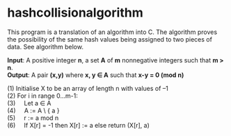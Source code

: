 # hashcollisionalgorithm
 This program is a translation of an algorithm into C. The algorithm proves the possibility of the same hash values being assigned to two pieces of data. See algorithm below. 
 
 
**Input**: A positive integer **n**, a set **A** of **m** nonnegative integers such that **m > n**. <br>
**Output**: A pair **(x,y)** where **x, y ∈ A** such that **x-y = 0 (mod n)**

<p>
(1) Initialise X to be an array of length n with values of –1 <br>
(2) For i in range 0...m-1: <br>
(3) &nbsp;&nbsp;&nbsp;&nbsp;Let a ∈ A <br>
(4) &nbsp;&nbsp;&nbsp;&nbsp;A := A \ { a } <br>
(5) &nbsp;&nbsp;&nbsp;&nbsp;r := a mod n <br>
(6) &nbsp;&nbsp;&nbsp;&nbsp;If X[r] = -1 then X[r] := a else return (X[r], a)
 </p>
